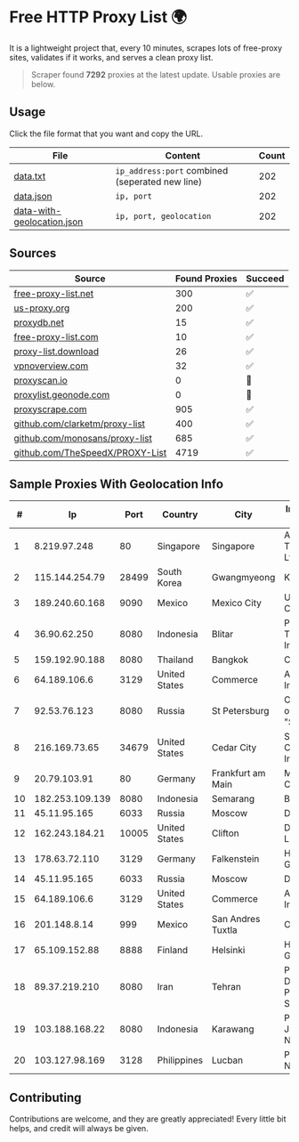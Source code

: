 
# Free HTTP Proxy List 🌍

It is a lightweight project that, every 10 minutes, scrapes lots of free-proxy sites, validates if it works, and serves a clean proxy list.


> Scraper found **7292** proxies at the latest update. Usable proxies are below.

## Usage

Click the file format that you want and copy the URL.


|File|Content|Count|
|----|-------|-----|
|[data.txt](https://raw.githubusercontent.com/themiralay/Proxy-List-World/master/data.txt)|`ip_address:port` combined (seperated new line)|202|
|[data.json](https://raw.githubusercontent.com/themiralay/Proxy-List-World/master/data.json)|`ip, port`|202|
|[data-with-geolocation.json](https://raw.githubusercontent.com/themiralay/Proxy-List-World/master/data-with-geolocation.json)|`ip, port, geolocation`|202|

## Sources

|Source|Found Proxies|Succeed|
|------|-------------|-------|
|[free-proxy-list.net](https://free-proxy-list.net)|300|✅|
|[us-proxy.org](https://www.us-proxy.org)|200|✅|
|[proxydb.net](http://proxydb.net)|15|✅|
|[free-proxy-list.com](https://free-proxy-list.com/?page=&port=&type%5B%5D=http&type%5B%5D=https&up_time=0&search=Search)|10|✅|
|[proxy-list.download](https://www.proxy-list.download/HTTP)|26|✅|
|[vpnoverview.com](https://vpnoverview.com/privacy/anonymous-browsing/free-proxy-servers)|32|✅|
|[proxyscan.io](https://www.proxyscan.io)|0|🚫|
|[proxylist.geonode.com](https://proxylist.geonode.com/api/proxy-list?limit=300&page=1&sort_by=lastChecked&sort_type=desc&protocols=http,https)|0|🚫|
|[proxyscrape.com](https://api.proxyscrape.com/v2/?request=displayproxies&protocol=http&timeout=10000&country=all&ssl=all&anonymity=all)|905|✅|
|[github.com/clarketm/proxy-list](https://raw.githubusercontent.com/clarketm/proxy-list/master/proxy-list-raw.txt)|400|✅|
|[github.com/monosans/proxy-list](https://raw.githubusercontent.com/monosans/proxy-list/main/proxies/http.txt)|685|✅|
|[github.com/TheSpeedX/PROXY-List](https://raw.githubusercontent.com/TheSpeedX/PROXY-List/master/http.txt)|4719|✅|


## Sample Proxies With Geolocation Info

|#|Ip|Port|Country|City|Internet Service Provider|
|-|--|----|-------|----|-------------------------|
|1|8.219.97.248|80|Singapore|Singapore|Alibaba (US) Technology Co., Ltd.|
|2|115.144.254.79|28499|South Korea|Gwangmyeong|Korea Telecom|
|3|189.240.60.168|9090|Mexico|Mexico City|Uninet S.A. de C.V.|
|4|36.90.62.250|8080|Indonesia|Blitar|PT. Telekomunikasi Indonesia|
|5|159.192.90.188|8080|Thailand|Bangkok|CAT-BB|
|6|64.189.106.6|3129|United States|Commerce|Apogee Telecom Inc.|
|7|92.53.76.123|8080|Russia|St Petersburg|OOO "Network of data-centers "Selectel"|
|8|216.169.73.65|34679|United States|Cedar City|South Central Communications, Inc.|
|9|20.79.103.91|80|Germany|Frankfurt am Main|Microsoft Corporation|
|10|182.253.109.139|8080|Indonesia|Semarang|Biznet Metronet|
|11|45.11.95.165|6033|Russia|Moscow|Delta Ltd|
|12|162.243.184.21|10005|United States|Clifton|DigitalOcean, LLC|
|13|178.63.72.110|3129|Germany|Falkenstein|Hetzner Online GmbH|
|14|45.11.95.165|6033|Russia|Moscow|Delta Ltd|
|15|64.189.106.6|3129|United States|Commerce|Apogee Telecom Inc.|
|16|201.148.8.14|999|Mexico|San Andres Tuxtla|Operbes|
|17|65.109.152.88|8888|Finland|Helsinki|Hetzner Online GmbH|
|18|89.37.219.210|8080|Iran|Tehran|Parvaresh Dadeha Co. Private Joint Stock|
|19|103.188.168.22|8080|Indonesia|Karawang|PT Lintas Jaringan Nusantara|
|20|103.127.98.169|3128|Philippines|Lucban|PT Biznet Gio Nusantara|



## Contributing

Contributions are welcome, and they are greatly appreciated! Every
little bit helps, and credit will always be given.

